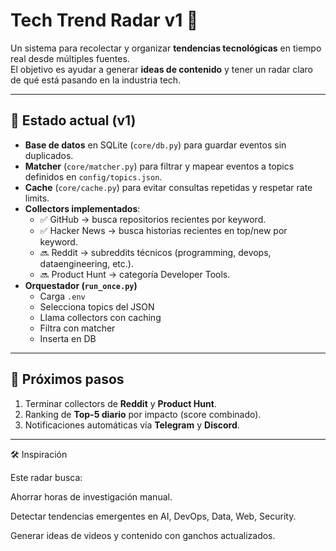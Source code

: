 # Tech Trend Radar v1 🚀

Un sistema para recolectar y organizar **tendencias tecnológicas** en tiempo real desde múltiples fuentes.  
El objetivo es ayudar a generar **ideas de contenido** y tener un radar claro de qué está pasando en la industria tech.  

---

## 📌 Estado actual (v1)
- **Base de datos** en SQLite (`core/db.py`) para guardar eventos sin duplicados.  
- **Matcher** (`core/matcher.py`) para filtrar y mapear eventos a topics definidos en `config/topics.json`.  
- **Cache** (`core/cache.py`) para evitar consultas repetidas y respetar rate limits.  
- **Collectors implementados**:
  - ✅ GitHub → busca repositorios recientes por keyword.  
  - ✅ Hacker News → busca historias recientes en top/new por keyword.  
  - 🔜 Reddit → subreddits técnicos (programming, devops, dataengineering, etc.).  
  - 🔜 Product Hunt → categoría Developer Tools.  
-  **Orquestador (`run_once.py`)**
    - Carga `.env`  
    - Selecciona topics del JSON  
    - Llama collectors con caching  
    - Filtra con matcher  
    - Inserta en DB  

---

## 🎯 Próximos pasos
1. Terminar collectors de **Reddit** y **Product Hunt**.  
2. Ranking de **Top-5 diario** por impacto (score combinado).  
3. Notificaciones automáticas vía **Telegram** y **Discord**.  

---

🛠 Inspiración

Este radar busca:

Ahorrar horas de investigación manual.

Detectar tendencias emergentes en AI, DevOps, Data, Web, Security.

Generar ideas de videos y contenido con ganchos actualizados.